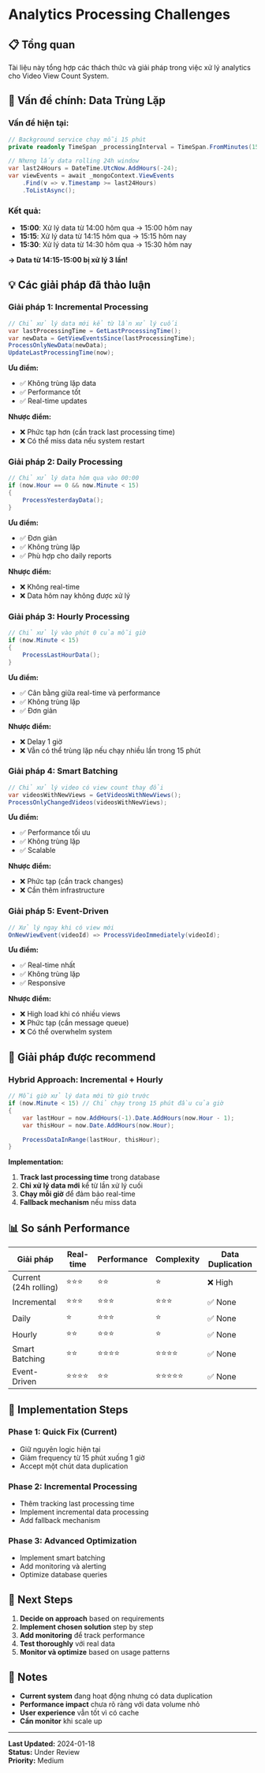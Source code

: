 # Analytics Processing Challenges

## 📋 Tổng quan

Tài liệu này tổng hợp các thách thức và giải pháp trong việc xử lý analytics cho Video View Count System.

## 🚨 Vấn đề chính: Data Trùng Lặp

### **Vấn đề hiện tại:**

```csharp
// Background service chạy mỗi 15 phút
private readonly TimeSpan _processingInterval = TimeSpan.FromMinutes(15);

// Nhưng lấy data rolling 24h window
var last24Hours = DateTime.UtcNow.AddHours(-24);
var viewEvents = await _mongoContext.ViewEvents
    .Find(v => v.Timestamp >= last24Hours)
    .ToListAsync();
```

### **Kết quả:**

- **15:00**: Xử lý data từ 14:00 hôm qua → 15:00 hôm nay
- **15:15**: Xử lý data từ 14:15 hôm qua → 15:15 hôm nay
- **15:30**: Xử lý data từ 14:30 hôm qua → 15:30 hôm nay

**→ Data từ 14:15-15:00 bị xử lý 3 lần!**

## 💡 Các giải pháp đã thảo luận

### **Giải pháp 1: Incremental Processing**

```csharp
// Chỉ xử lý data mới kể từ lần xử lý cuối
var lastProcessingTime = GetLastProcessingTime();
var newData = GetViewEventsSince(lastProcessingTime);
ProcessOnlyNewData(newData);
UpdateLastProcessingTime(now);
```

**Ưu điểm:**

- ✅ Không trùng lặp data
- ✅ Performance tốt
- ✅ Real-time updates

**Nhược điểm:**

- ❌ Phức tạp hơn (cần track last processing time)
- ❌ Có thể miss data nếu system restart

### **Giải pháp 2: Daily Processing**

```csharp
// Chỉ xử lý data hôm qua vào 00:00
if (now.Hour == 0 && now.Minute < 15)
{
    ProcessYesterdayData();
}
```

**Ưu điểm:**

- ✅ Đơn giản
- ✅ Không trùng lặp
- ✅ Phù hợp cho daily reports

**Nhược điểm:**

- ❌ Không real-time
- ❌ Data hôm nay không được xử lý

### **Giải pháp 3: Hourly Processing**

```csharp
// Chỉ xử lý vào phút 0 của mỗi giờ
if (now.Minute < 15)
{
    ProcessLastHourData();
}
```

**Ưu điểm:**

- ✅ Cân bằng giữa real-time và performance
- ✅ Không trùng lặp
- ✅ Đơn giản

**Nhược điểm:**

- ❌ Delay 1 giờ
- ❌ Vẫn có thể trùng lặp nếu chạy nhiều lần trong 15 phút

### **Giải pháp 4: Smart Batching**

```csharp
// Chỉ xử lý video có view count thay đổi
var videosWithNewViews = GetVideosWithNewViews();
ProcessOnlyChangedVideos(videosWithNewViews);
```

**Ưu điểm:**

- ✅ Performance tối ưu
- ✅ Không trùng lặp
- ✅ Scalable

**Nhược điểm:**

- ❌ Phức tạp (cần track changes)
- ❌ Cần thêm infrastructure

### **Giải pháp 5: Event-Driven**

```csharp
// Xử lý ngay khi có view mới
OnNewViewEvent(videoId) => ProcessVideoImmediately(videoId);
```

**Ưu điểm:**

- ✅ Real-time nhất
- ✅ Không trùng lặp
- ✅ Responsive

**Nhược điểm:**

- ❌ High load khi có nhiều views
- ❌ Phức tạp (cần message queue)
- ❌ Có thể overwhelm system

## 🎯 Giải pháp được recommend

### **Hybrid Approach: Incremental + Hourly**

```csharp
// Mỗi giờ xử lý data mới từ giờ trước
if (now.Minute < 15) // Chỉ chạy trong 15 phút đầu của giờ
{
    var lastHour = now.AddHours(-1).Date.AddHours(now.Hour - 1);
    var thisHour = now.Date.AddHours(now.Hour);

    ProcessDataInRange(lastHour, thisHour);
}
```

**Implementation:**

1. **Track last processing time** trong database
2. **Chỉ xử lý data mới** kể từ lần xử lý cuối
3. **Chạy mỗi giờ** để đảm bảo real-time
4. **Fallback mechanism** nếu miss data

## 📊 So sánh Performance

| Giải pháp             | Real-time | Performance | Complexity | Data Duplication |
| --------------------- | --------- | ----------- | ---------- | ---------------- |
| Current (24h rolling) | ⭐⭐⭐    | ⭐⭐        | ⭐         | ❌ High          |
| Incremental           | ⭐⭐⭐    | ⭐⭐⭐      | ⭐⭐⭐     | ✅ None          |
| Daily                 | ⭐        | ⭐⭐⭐      | ⭐         | ✅ None          |
| Hourly                | ⭐⭐      | ⭐⭐⭐      | ⭐         | ✅ None          |
| Smart Batching        | ⭐⭐      | ⭐⭐⭐⭐    | ⭐⭐⭐⭐   | ✅ None          |
| Event-Driven          | ⭐⭐⭐⭐  | ⭐⭐        | ⭐⭐⭐⭐⭐ | ✅ None          |

## 🔧 Implementation Steps

### **Phase 1: Quick Fix (Current)**

- Giữ nguyên logic hiện tại
- Giảm frequency từ 15 phút xuống 1 giờ
- Accept một chút data duplication

### **Phase 2: Incremental Processing**

- Thêm tracking last processing time
- Implement incremental data processing
- Add fallback mechanism

### **Phase 3: Advanced Optimization**

- Implement smart batching
- Add monitoring và alerting
- Optimize database queries

## 🚀 Next Steps

1. **Decide on approach** based on requirements
2. **Implement chosen solution** step by step
3. **Add monitoring** để track performance
4. **Test thoroughly** với real data
5. **Monitor và optimize** based on usage patterns

## 📝 Notes

- **Current system** đang hoạt động nhưng có data duplication
- **Performance impact** chưa rõ ràng với data volume nhỏ
- **User experience** vẫn tốt vì có cache
- **Cần monitor** khi scale up

---

**Last Updated:** 2024-01-18  
**Status:** Under Review  
**Priority:** Medium
